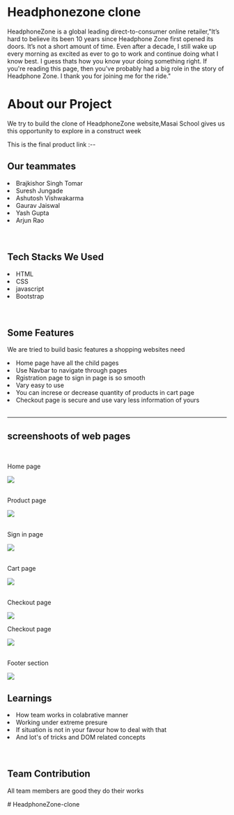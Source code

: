 <h1>Headphonezone clone</h1>

<p>HeadphoneZone is a global leading direct-to-consumer online retailer,"It’s hard to believe its been 10 years since Headphone Zone first opened its doors. It’s not a short amount of time. Even after a decade, I still wake up every morning as excited as ever to go to work and continue doing what I know best. I guess thats how you know your doing something right. If you're reading this page, then you've probably had a big role in the story of Headphone Zone. I thank you for joining me for the ride."</p>

<h1>About our Project</h1>
 <p>We try to build the clone of HeadphoneZone website,Masai School gives us this opportunity to explore in a construct week</p>

 <p>This is the final product link :--</p>

 <h2>Our teammates</h2>
 <li>Brajkishor Singh Tomar</li>
 <li>Suresh Jungade</li>
 <li>Ashutosh Vishwakarma</li>
 <li>Gaurav Jaiswal</li>
 <li>Yash Gupta</li>
 <li>Arjun Rao</li>
<br><br>
 <h2>Tech Stacks We Used</h2>
 <li>HTML</li>
 <li>CSS</li>
 <li>javascript</li>
 <li>Bootstrap</li>
 <br><br>
 <h2>Some Features </h2>
 <p>We are tried to build basic features a shopping websites need </p>
 
 <li>Home page have all the child pages</li>
 <li>Use Navbar to navigate through pages</li>
 <li>Rgistration page to sign in page is so smooth </li>
 <li>Vary easy to use </li>
 <li>You can increse or decrease quantity of products in cart page  </li>
 <li>Checkout page is secure and use vary less information of yours</li>
<br>
<hr>
 <h2> screenshoots of web pages</h2>
 <br>
 <p>Home page</p>
 <img src="./image/landing.png"/>
 <br>
 <br>
 <p>Product page</p>
 <img src="./image/product.png"/>
 <br>
 <br>
 <p>Sign in page</p>
 <img src="./image/login.png"/>
 <br>
 <br>
 <p>Cart page</p>
 <img src="./image/cart.png"/>
 <br>
 <br>
 <p>Checkout page</p>
 <img src="./image/info.png"/>
<br>
 <p>Checkout page</p>
 <img src="./image/payment.png"/>
 <br>
 <br>


 <p>Footer section</p>
 <img src="./image/footer.png"/>
 <br>

 <h2>Learnings</h2>
 <li>How team works in colabrative manner</li>
 <li>Working under extreme presure</li>
 <li>If situation is not in your favour how to deal with that</li>
 <li>And lot's of tricks and DOM related concepts </li>
  <br><br>

<h2> Team Contribution </h2>

<p>All team members are good they do their works </p># HeadphoneZone-clone